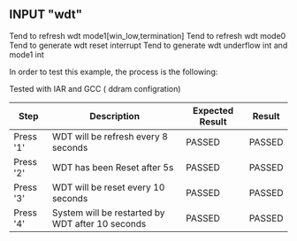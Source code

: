 INPUT "wdt"
------------------------
Tend to refresh wdt mode1[win_low,termination]
Tend to refresh wdt mode0
Tend to generate wdt reset interrupt
Tend to generate wdt underflow int and mode1 int


In order to test this example, the process is the following:

Tested with IAR and GCC ( ddram configration)

Step | Description | Expected Result | Result
-----|-------------|-----------------|-------
Press '1' | WDT will be refresh every 8 seconds | PASSED | PASSED
Press '2' | WDT has been Reset after 5s| PASSED | PASSED
Press '3' | WDT will be reset every 10 seconds | PASSED | PASSED
Press '4' | System will be restarted by WDT after 10 seconds| PASSED | PASSED
